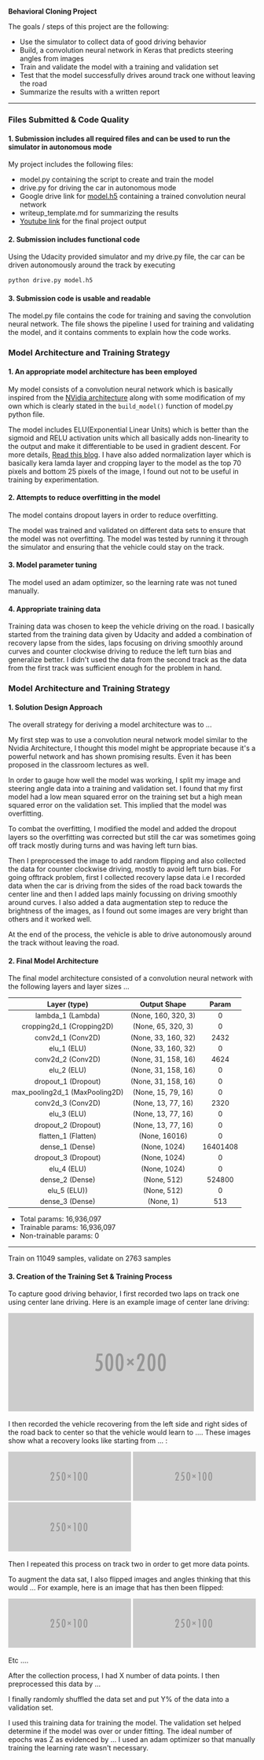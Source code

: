 **Behavioral Cloning Project**

The goals / steps of this project are the following:
* Use the simulator to collect data of good driving behavior
* Build, a convolution neural network in Keras that predicts steering angles from images
* Train and validate the model with a training and validation set
* Test that the model successfully drives around track one without leaving the road
* Summarize the results with a written report


[//]: # (Image References)

[image1]: ./examples/placeholder.png "Model Visualization"
[image2]: ./examples/placeholder.png "Grayscaling"
[image3]: ./examples/placeholder_small.png "Recovery Image"
[image4]: ./examples/placeholder_small.png "Recovery Image"
[image5]: ./examples/placeholder_small.png "Recovery Image"
[image6]: ./examples/placeholder_small.png "Normal Image"
[image7]: ./examples/placeholder_small.png "Flipped Image"

---
### Files Submitted & Code Quality

#### 1. Submission includes all required files and can be used to run the simulator in autonomous mode

My project includes the following files:
* model.py containing the script to create and train the model
* drive.py for driving the car in autonomous mode
* Google drive link for [model.h5](https://drive.google.com/file/d/1lkTPwXSUXxYkGdmPDBWnBDOP-DErxndA/view?usp=sharing) containing a trained convolution neural network
* writeup_template.md for summarizing the results
* [Youtube link](https://youtu.be/c3pN45nM5yY) for the final project output

#### 2. Submission includes functional code
Using the Udacity provided simulator and my drive.py file, the car can be driven autonomously around the track by executing
```sh
python drive.py model.h5
```

#### 3. Submission code is usable and readable

The model.py file contains the code for training and saving the convolution neural network. The file shows the pipeline I used for training and validating the model, and it contains comments to explain how the code works.

### Model Architecture and Training Strategy

#### 1. An appropriate model architecture has been employed

My model consists of a convolution neural network which is basically inspired from the [NVidia architecture](http://images.nvidia.com/content/tegra/automotive/images/2016/solutions/pdf/end-to-end-dl-using-px.pdf) along with some modification of my own which is clearly stated in the `build_model()` function of model.py python file.

The model includes ELU(Exponential Linear Units) which is better than the sigmoid and RELU activation units which all basically adds non-linearity to the output and make it differentiable to be used in gradient descent. For more details, [Read this blog](http://saikatbasak.in/sigmoid-vs-relu-vs-elu/). I have also added normalization layer which is basically kera lamda layer and cropping layer to the model as the top 70 pixels and bottom 25 pixels of the image, I found out not to be useful in training by experimentation.

#### 2. Attempts to reduce overfitting in the model

The model contains dropout layers in order to reduce overfitting.

The model was trained and validated on different data sets to ensure that the model was not overfitting. The model was tested by running it through the simulator and ensuring that the vehicle could stay on the track.

#### 3. Model parameter tuning

The model used an adam optimizer, so the learning rate was not tuned manually.

#### 4. Appropriate training data

Training data was chosen to keep the vehicle driving on the road. I basically started from the training data given by Udacity and added a combination of recovery lapse from the sides, laps focusing on driving smoothly around curves and counter clockwise driving to reduce the left turn bias and generalize better. I didn't used the data from the second track as the data from the first track was sufficient enough for the problem in hand.

### Model Architecture and Training Strategy

#### 1. Solution Design Approach

The overall strategy for deriving a model architecture was to ...

My first step was to use a convolution neural network model similar to the Nvidia Architecture, I thought this model might be appropriate because it's a powerful network and has shown promising results. Even it has been proposed in the classroom lectures as well.

In order to gauge how well the model was working, I split my image and steering angle data into a training and validation set. I found that my first model had a low mean squared error on the training set but a high mean squared error on the validation set. This implied that the model was overfitting.

To combat the overfitting, I modified the model and added the dropout layers so the overfitting was corrected but still the car was sometimes going off track mostly during turns and was having left turn bias.

Then I preprocessed the image to add random flipping and also collected the data for counter clockwise driving, mostly to avoid left turn bias. For going offtrack problem, first I collected recovery lapse data i.e I recorded data when the car is driving from the sides of the road back towards the center line and then I added laps mainly focussing on driving smoothly around curves. I also added a data augmentation step to reduce the brightness of the images, as I found out some images are very bright than others and it worked well.

At the end of the process, the vehicle is able to drive autonomously around the track without leaving the road.

#### 2. Final Model Architecture

The final model architecture consisted of a convolution neural network with the following layers and layer sizes ...

| Layer (type)         | Output Shape   | Param |
|:-------------:|:-------------:|:-------------:|
| lambda_1 (Lambda)      | (None, 160, 320, 3)        | 0 |
| cropping2d_1 (Cropping2D)      | (None, 65, 320, 3)      | 0 |
| conv2d_1 (Conv2D)     | (None, 33, 160, 32)      | 2432 |
| elu_1 (ELU)      | (None, 33, 160, 32)       | 0 |
| conv2d_2 (Conv2D)      | (None, 31, 158, 16)       | 4624 |
| elu_2 (ELU)      | (None, 31, 158, 16)       | 0 |
| dropout_1 (Dropout)      | (None, 31, 158, 16)      | 0 |
| max_pooling2d_1 (MaxPooling2D)      | (None, 15, 79, 16)      | 0 |
| conv2d_3 (Conv2D)      | (None, 13, 77, 16)       | 2320 |
| elu_3 (ELU)      | (None, 13, 77, 16)       | 0 |
| dropout_2 (Dropout)      | (None, 13, 77, 16)         | 0 |
| flatten_1 (Flatten)      | (None, 16016)       | 0 |
| dense_1 (Dense)      | (None, 1024)        | 16401408 |
| dropout_3 (Dropout)      | (None, 1024)       | 0 |
| elu_4 (ELU)      | (None, 1024)       | 0 |
| dense_2 (Dense)      | (None, 512)       | 524800 |
| elu_5 (ELU))      | (None, 512)       | 0 |
| dense_3 (Dense)      | (None, 1)       | 513 |

* Total params: 16,936,097
* Trainable params: 16,936,097
* Non-trainable params: 0
_________________________________________________________________
Train on 11049 samples, validate on 2763 samples



#### 3. Creation of the Training Set & Training Process

To capture good driving behavior, I first recorded two laps on track one using center lane driving. Here is an example image of center lane driving:

![alt text][image2]

I then recorded the vehicle recovering from the left side and right sides of the road back to center so that the vehicle would learn to .... These images show what a recovery looks like starting from ... :

![alt text][image3]
![alt text][image4]
![alt text][image5]

Then I repeated this process on track two in order to get more data points.

To augment the data sat, I also flipped images and angles thinking that this would ... For example, here is an image that has then been flipped:

![alt text][image6]
![alt text][image7]

Etc ....

After the collection process, I had X number of data points. I then preprocessed this data by ...


I finally randomly shuffled the data set and put Y% of the data into a validation set.

I used this training data for training the model. The validation set helped determine if the model was over or under fitting. The ideal number of epochs was Z as evidenced by ... I used an adam optimizer so that manually training the learning rate wasn't necessary.
